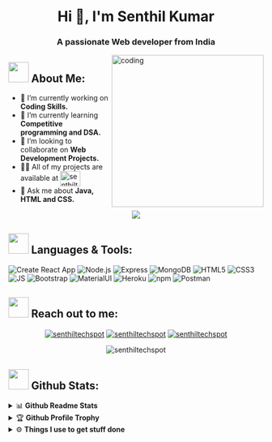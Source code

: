 <h1 align="center">Hi 👋, I'm Senthil Kumar</h1>
<h3 align="center">A passionate Web developer from India</h3>

<img align="right" alt="coding" width="300" src="https://media.giphy.com/media/lP8xu5t2DLGG045H8F/giphy.gif">

## <img src="https://media.giphy.com/media/WUlplcMpOCEmTGBtBW/giphy.gif" width="40"> **About Me:**

- 🔭 I’m currently working on **Coding Skills.**
- 🌱 I’m currently learning **Competitive programming and DSA.**
- 👯 I’m looking to collaborate on **Web Development Projects.**
- 👨‍💻 All of my projects are available at <a href="https://github.com/senthiltechspot?tab=repositories" target="blank"><img align="center" src="https://raw.githubusercontent.com/rahuldkjain/github-profile-readme-generator/master/src/images/icons/Social/github.svg" alt="senthiltechspot" height="30" width="40" /></a>
- 💬 Ask me about **Java, HTML and CSS.**

<p align="center">
   <img align="center" src="https://github-readme-streak-stats.herokuapp.com/?user=senthiltechspot&theme=radical&hide_border=true"/>
</p>

## <img src="https://magiccopy.xyz/assets/images/hadder.gif" width="40"> **Languages & Tools:**

<p align="center"> 

![Create React App](https://img.shields.io/static/v1?style=for-the-badge&message=React&color=222222&logo=Create+React+App&logoColor=09D3AC&label=)
![Node.js](https://img.shields.io/static/v1?style=for-the-badge&message=Node.js&color=339933&logo=Node.js&logoColor=FFFFFF&label=)
![Express](https://img.shields.io/static/v1?style=for-the-badge&message=Express&color=000000&logo=Express&logoColor=FFFFFF&label=)
![MongoDB](https://img.shields.io/static/v1?style=for-the-badge&message=MongoDB&color=47A248&logo=MongoDB&logoColor=FFFFFF&label=)
![HTML5](https://img.shields.io/badge/HTML5-E34F26?style=for-the-badge&logo=html5&logoColor=white)
![CSS3](https://img.shields.io/badge/CSS3-1572B6?style=for-the-badge&logo=css3&logoColor=white)
![JS](https://img.shields.io/badge/JavaScript-F7DF1E?style=for-the-badge&logo=javascript&logoColor=black)
![Bootstrap](https://img.shields.io/badge/Bootstrap-563D7C?style=for-the-badge&logo=bootstrap&logoColor=white)
![MaterialUI](https://img.shields.io/badge/Material--UI-0081CB?style=for-the-badge&logo=material-ui&logoColor=white)
![Heroku](https://img.shields.io/badge/Heroku-430098?style=for-the-badge&logo=heroku&logoColor=white)
![npm](https://img.shields.io/static/v1?style=for-the-badge&message=npm&color=CB3837&logo=npm&logoColor=FFFFFF&label=)
![Postman](https://img.shields.io/badge/Postman-FF6C37?style=for-the-badge&logo=Postman&logoColor=white)

</p>

## <img src="https://magiccopy.xyz/assets/images/hadder.gif" width="40"> **Reach out to me:** ️

<p align="center">
<a href="https://linkedin.com/in/senthiltechspot" target="_blank"><img align="center" src="https://img.shields.io/badge/-LinkedIn-0e76a8?style=flat-square&logo=Linkedin&logoColor=white" alt="senthiltechspot" /></a>
<a href="https://github.com/senthiltechspot" target="_blank"><img align="center" src="https://img.shields.io/badge/Website-3b5998?style=flat-square&logo=google-chrome&logoColor=white" alt="senthiltechspot" /></a>
<a href="mailto:senthilm784@gmail.com" target="_blank"><img align="center" src="https://img.shields.io/badge/-Gmail-EA4335?style=flat-square&logo=Gmail&logoColor=white" alt="senthiltechspot" /></a>
<p align="center"> <img src="https://komarev.com/ghpvc/?username=senthiltechspot&label=Visitors&color=0088cc&style=flat-square" alt="senthiltechspot" /> </p>

## <img src="https://media.giphy.com/media/ZCN6F3FAkwsyOGU2RS/giphy.gif" width="40"> **Github Stats:**

<details>
  <summary>📊 <b>Github Readme Stats</b></summary>
 <br />
 <p align="center">
  <a href="https://github.com/senthiltechspot">
   <img width="430" align="center" src="https://github-readme-stats.vercel.app/api?username=senthiltechspot&show_icons=true&theme=radical&count_private=true">
  </a>
  <a href="https://github.com/senthiltechspot/github-readme-stats">
    <img align="center" src="https://github-readme-stats.anuraghazra1.vercel.app/api/top-langs/?username=senthiltechspot&layout=compact&theme=radical&langs_count=6" />
  </a>
 </p>
</details>

<details>
 <summary>🏆 <b>Github Profile Trophy</b></summary>
 <br />
 <p align="center">
  <a href="https://github.com/ryo-ma/github-profile-trophy">
   <img src="https://github-profile-trophy.vercel.app/?username=senthiltechspot&column=8&theme=darkhub"/>
  </a>
 </p>
</details>

<details>
  <br />
  <summary>⚙️ <b> Things I use to get stuff done</b></summary>
  	<ul>
  	   <li><b>OS:</b> Ubuntu / Windows  </li>
	     <li><b>Code Editor:</b> VSCode - The best editor out there.</li>
	     <li><b>To Stay Updated:</b> Linkedin </li>
	    <br />
	</ul>
</details>
